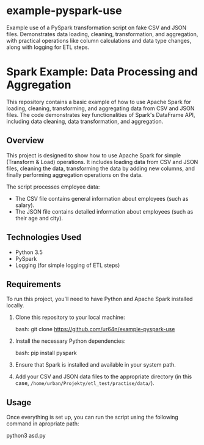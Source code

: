 # example-pyspark-use
Example use of a PySpark transformation script on fake CSV and JSON files. Demonstrates data loading, cleaning, transformation, and aggregation, with practical operations like column calculations and data type changes, along with logging for ETL steps.
# Spark Example: Data Processing and Aggregation

This repository contains a basic example of how to use Apache Spark for loading, cleaning, transforming, and aggregating data from CSV and JSON files. The code demonstrates key functionalities of Spark's DataFrame API, including data cleaning, data transformation, and aggregation.

## Overview

This project is designed to show how to use Apache Spark for simple (Transform & Load) operations. It includes loading data from CSV and JSON files, cleaning the data, transforming the data by adding new columns, and finally performing aggregation operations on the data.

The script processes employee data:
- The CSV file contains general information about employees (such as salary).
- The JSON file contains detailed information about employees (such as their age and city).

## Technologies Used

- Python 3.5
- PySpark
- Logging (for simple logging of ETL steps)

## Requirements

To run this project, you'll need to have Python and Apache Spark installed locally.

1. Clone this repository to your local machine:

    bash:
    git clone https://github.com/ur64n/example-pyspark-use
    

2. Install the necessary Python dependencies:

    bash:
    pip install pyspark
    

3. Ensure that Spark is installed and available in your system path.

4. Add your CSV and JSON data files to the appropriate directory (in this case, `/home/urban/Projekty/etl_test/practise/data/`).

## Usage

Once everything is set up, you can run the script using the following command in apropriate path:

python3 asd.py
